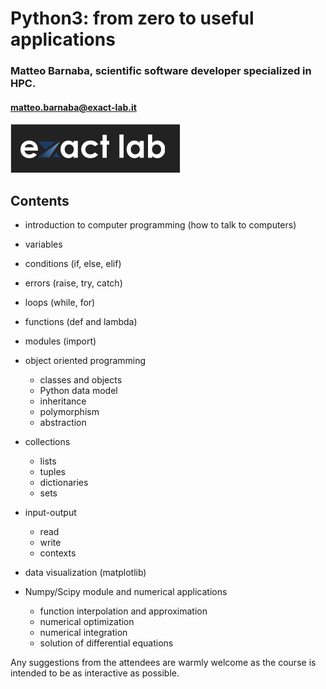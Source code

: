 # Python3: from zero to useful applications

### Matteo Barnaba, scientific software developer specialized in HPC.
#### matteo.barnaba@exact-lab.it 

![exact](.imgs/exact.png)


## Contents

- introduction to computer programming (how to talk to computers) 
- variables 
- conditions (if, else, elif) 
- errors (raise, try, catch)
- loops (while, for) 
- functions (def and lambda)
- modules (import)
- object oriented programming 
  - classes and objects
  - Python data model
  - inheritance 
  - polymorphism 
  - abstraction 
- collections
  - lists 
  - tuples 
  - dictionaries 
  - sets 
- input-output 
  - read
  - write
  - contexts


- data visualization (matplotlib)
- Numpy/Scipy module and numerical applications
    - function interpolation and approximation
    - numerical optimization
    - numerical integration
    - solution of differential equations

Any suggestions from the attendees are warmly welcome as the course is intended to be as interactive as possible.
